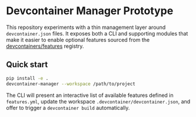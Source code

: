 # Devcontainer Manager Prototype

This repository experiments with a thin management layer around `devcontainer.json`
files.  It exposes both a CLI and supporting modules that make it easier to enable
optional features sourced from the [devcontainers/features](https://github.com/devcontainers/features) registry.

## Quick start

```bash
pip install -e .
devcontainer-manager --workspace /path/to/project
```

The CLI will present an interactive list of available features defined in
`features.yml`, update the workspace `.devcontainer/devcontainer.json`, and offer
to trigger a `devcontainer build` automatically.
